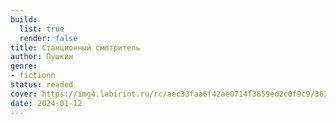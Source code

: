 ```yaml
---
build:
  list: true
  render: false
title: Станционный смотритель
author: Пушкин
genre:
- fictionn
status: readed
cover: https://img4.labirint.ru/rc/aec33faa6f42ae0714f3859ed2c0f9c9/363x561q80/books73/724158/cover.jpg?1573572367
date: 2024-01-12
---
```


